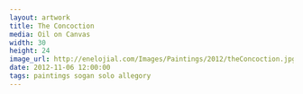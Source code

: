 ```yaml
---
layout: artwork
title: The Concoction
media: Oil on Canvas
width: 30
height: 24
image_url: http://enelojial.com/Images/Paintings/2012/theConcoction.jpg
date: 2012-11-06 12:00:00
tags: paintings sogan solo allegory
---
```

